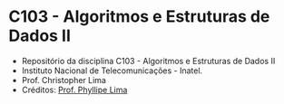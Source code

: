 # C103 - Algoritmos e Estruturas de Dados II 

- Repositório da disciplina C103 - Algoritmos e Estruturas de Dados II 
- Instituto Nacional de Telecomunicações - Inatel. 
- Prof. Christopher Lima
- Créditos: [Prof. Phyllipe Lima](https://github.com/phillima)
